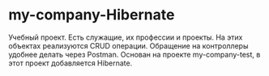 # my-company-Hibernate
Учебный проект. Есть служащие, их профессии и проекты. На этих объектах реализуются CRUD операции.
Обращение на контроллеры удобнее делать через Postman. Основан на проекте my-company-test, в этот
проект добавляется Hibernate.
